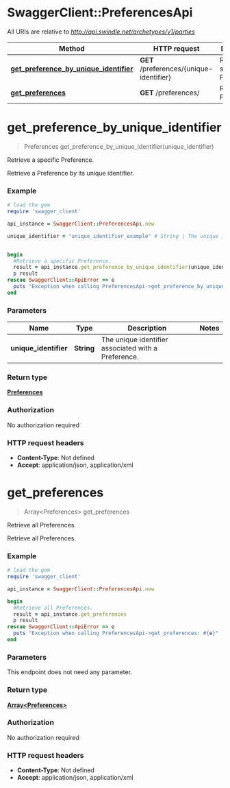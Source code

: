 # SwaggerClient::PreferencesApi

All URIs are relative to *http://api.swindle.net/archetypes/v1/parties*

Method | HTTP request | Description
------------- | ------------- | -------------
[**get_preference_by_unique_identifier**](PreferencesApi.md#get_preference_by_unique_identifier) | **GET** /preferences/{unique-identifier} | Retrieve a specific Preference.
[**get_preferences**](PreferencesApi.md#get_preferences) | **GET** /preferences/ | Retrieve all Preferences.


# **get_preference_by_unique_identifier**
> Preferences get_preference_by_unique_identifier(unique_identifier)

Retrieve a specific Preference.

Retrieve a Preference by its unique identifier.

### Example
```ruby
# load the gem
require 'swagger_client'

api_instance = SwaggerClient::PreferencesApi.new

unique_identifier = "unique_identifier_example" # String | The unique identifier associated with a Preference.


begin
  #Retrieve a specific Preference.
  result = api_instance.get_preference_by_unique_identifier(unique_identifier)
  p result
rescue SwaggerClient::ApiError => e
  puts "Exception when calling PreferencesApi->get_preference_by_unique_identifier: #{e}"
end
```

### Parameters

Name | Type | Description  | Notes
------------- | ------------- | ------------- | -------------
 **unique_identifier** | **String**| The unique identifier associated with a Preference. | 

### Return type

[**Preferences**](Preferences.md)

### Authorization

No authorization required

### HTTP request headers

 - **Content-Type**: Not defined
 - **Accept**: application/json, application/xml



# **get_preferences**
> Array&lt;Preferences&gt; get_preferences

Retrieve all Preferences.

Retrieve all Preferences.

### Example
```ruby
# load the gem
require 'swagger_client'

api_instance = SwaggerClient::PreferencesApi.new

begin
  #Retrieve all Preferences.
  result = api_instance.get_preferences
  p result
rescue SwaggerClient::ApiError => e
  puts "Exception when calling PreferencesApi->get_preferences: #{e}"
end
```

### Parameters
This endpoint does not need any parameter.

### Return type

[**Array&lt;Preferences&gt;**](Preferences.md)

### Authorization

No authorization required

### HTTP request headers

 - **Content-Type**: Not defined
 - **Accept**: application/json, application/xml



